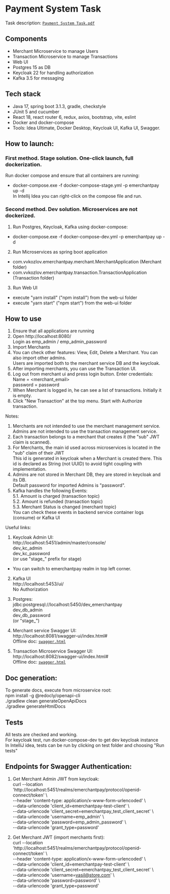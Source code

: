 # Payment System Task
Task description: [`Payment System Task.pdf`](./Payment%20System%20Task.pdf)

## Components
- Merchant Microservice to manage Users
- Transaction Microservice to manage Transactions
- Web UI
- Postgres 15 as DB
- Keycloak 22 for handling authorization
- Kafka 3.5 for messaging

## Tech stack
- Java 17, spring boot 3.1.3, gradle, checkstyle
- JUnit 5 and cucumber
- React 18, react router 6, redux, axios, bootstrap, vite, eslint
- Docker and docker-compose
- Tools: Idea Ultimate, Docker Desktop, Keycloak UI, Kafka UI, Swagger.

## How to launch:
### First method. Stage solution. One-click launch, full dockerization.
Run docker compose and ensure that all containers are running:
- docker-compose.exe -f docker-compose-stage.yml -p emerchantpay up -d  
In Intellij Idea you can right-click on the compose file and run.

### Second method. Dev solution. Microservices are not dockerized.
1. Run Postgres, Keycloak, Kafka using docker-compose:
- docker-compose.exe -f docker-compose-dev.yml -p emerchantpay up -d

2. Run Microservices as spring boot application
- com.vvkozlov.emerchantpay.merchant.MerchantApplication (Merchant folder)
- com.vvkozlov.emerchantpay.transaction.TransactionApplication (Transaction folder)

3. Run Web UI
- execute "yarn install" ("npm install") from the web-ui folder  
- execute "yarn start" ("npm start") from the web-ui folder  

## How to use
1. Ensure that all applications are running
2. Open http://localhost:8080/  
   Login as emp_admin / emp_admin_password
3. Import Merchants
4. You can check other features: View, Edit, Delete a Merchant. You can also import other admins.  
   Users are imported both to the merchant service DB and the keycloak.
5. After importing merchants, you can use the Transaction UI.
6. Log out from merchant ui and press login button. Enter credentials:  
   Name = <merchant_email>  
   password = password  
7. When Merchant is logged in, he can see a list of transactions. Initially it is empty.
8. Click "New Transaction" at the top menu. Start with Authorize transaction.

Notes:
1. Merchants are not intended to use the merchant management service.  
Admins are not intended to use the transaction management service.
2. Each transaction belongs to a merchant that creates it (the "sub" JWT claim is scanned).
3. For Merchants, the main id used across microservices is located in the "sub" claim of their JWT  
This id is generated in keycloak when a Merchant is created there.
This id is declared as String (not UUID) to avoid tight coupling with implementation.
4. Admins are not stored in Merchant DB, they are stored in keycloak and its DB.  
Default password for imported Admins is "password".
5. Kafka handles the following Events:  
5.1. Amount is charged (transaction topic)  
5.2. Amount is refunded (transaction topic)  
5.3. Merchant Status is changed (merchant topic)  
You can check these events in backend service container logs (consume) or Kafka UI

Useful links:
1. Keycloak Admin UI:  
   http://localhost:5451/admin/master/console/  
   dev_kc_admin  
   dev_kc_password  
   (or use "stage_" prefix for stage)  

- You can switch to emerchantpay realm in top left corner.

2. Kafka UI  
   http://localhost:5453/ui/  
   No Authorization

3. Postgres:  
   jdbc:postgresql://localhost:5450/dev_emerchantpay  
   dev_db_admin  
   dev_db_password  
   (or "stage_")  

4. Merchant service Swagger UI:  
   http://localhost:8081/swagger-ui/index.html#  
   Offline doc: [`swagger.html`](./merchant/src/main/resources/docs/swagger.html)
5. Transaction Microservice Swagger UI:  
   http://localhost:8082/swagger-ui/index.html#  
   Offline doc: [`swagger.html`](./transaction/src/main/resources/docs/swagger.html)

## Doc generation:  
To generate docs, execute from microservice root:  
npm install -g @redocly/openapi-cli  
./gradlew clean generateOpenApiDocs  
./gradlew generateHtmlDocs  

## Tests
All tests are checked and working.  
For keycloak test, run docker-compose-dev to get dev keycloak instance  
In IntelliJ idea, tests can be run by clicking on test folder and choosing "Run tests"

## Endpoints for Swagger Authentication:
1. Get Merchant Admin JWT from keycloak:  
   curl --location 'http://localhost:5451/realms/emerchantpay/protocol/openid-connect/token' \  
   --header 'content-type: application/x-www-form-urlencoded' \  
   --data-urlencode 'client_id=emerchantpay-test-client' \  
   --data-urlencode 'client_secret=emerchantpay_test_client_secret' \  
   --data-urlencode 'username=emp_admin' \  
   --data-urlencode 'password=emp_admin_password' \  
   --data-urlencode 'grant_type=password'


2. Get Merchant JWT (import merchants first):  
   curl --location 'http://localhost:5451/realms/emerchantpay/protocol/openid-connect/token' \  
   --header 'content-type: application/x-www-form-urlencoded' \  
   --data-urlencode 'client_id=emerchantpay-test-client' \  
   --data-urlencode 'client_secret=emerchantpay_test_client_secret' \  
   --data-urlencode 'username=vasil@store.com' \  
   --data-urlencode 'password=password' \  
   --data-urlencode 'grant_type=password'